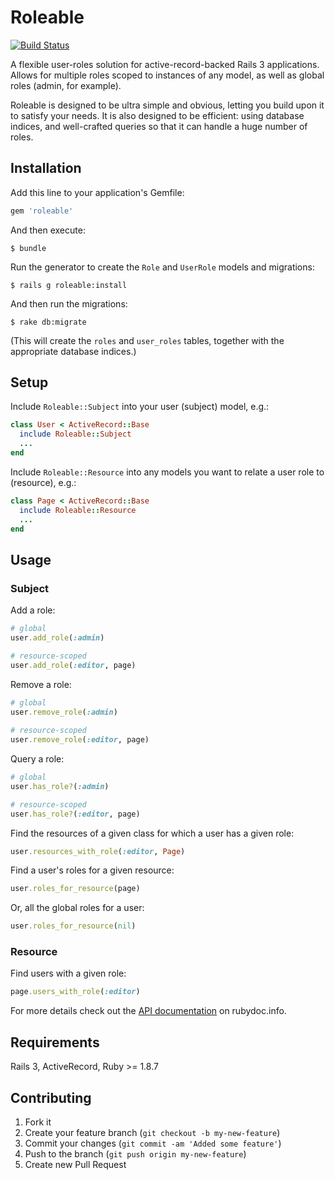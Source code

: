 # Roleable

[![Build Status](https://secure.travis-ci.org/mcrowe/roleable.png?branch=master)](http://travis-ci.org/mcrowe/roleable)

A flexible user-roles solution for active-record-backed Rails 3 applications. Allows for multiple roles scoped to instances of any model, as well as global roles (admin, for example). 

Roleable is designed to be ultra simple and obvious, letting you build upon it to satisfy your needs. It is also designed to be efficient: using database indices, and well-crafted queries so that it can handle a huge number of roles.

## Installation

Add this line to your application's Gemfile:

```ruby
gem 'roleable'
```

And then execute:

    $ bundle

Run the generator to create the `Role` and `UserRole` models and migrations:

    $ rails g roleable:install
    
And then run the migrations:

    $ rake db:migrate
    
(This will create the `roles` and `user_roles` tables, together with the appropriate database indices.)

## Setup
    
Include `Roleable::Subject` into your user (subject) model, e.g.:

```ruby
class User < ActiveRecord::Base
  include Roleable::Subject
  ...
end
```  

Include `Roleable::Resource` into any models you want to relate a user role to (resource), e.g.:

```ruby
class Page < ActiveRecord::Base
  include Roleable::Resource
  ...
end
```

## Usage

### Subject

Add a role:

```ruby
# global
user.add_role(:admin)

# resource-scoped
user.add_role(:editor, page)
```

Remove a role:

```ruby
# global
user.remove_role(:admin)
  
# resource-scoped
user.remove_role(:editor, page)
```
  
Query a role:

```ruby
# global
user.has_role?(:admin)

# resource-scoped
user.has_role?(:editor, page)
```
  
Find the resources of a given class for which a user has a given role:

```ruby
user.resources_with_role(:editor, Page)
```  

Find a user's roles for a given resource:

```ruby
user.roles_for_resource(page)
```

Or, all the global roles for a user:

```ruby
user.roles_for_resource(nil)
```
  
### Resource

Find users with a given role:

```ruby
page.users_with_role(:editor)
```

For more details check out the [API documentation](http://rubydoc.info/github/mcrowe/roleable/master/frames) on rubydoc.info.
 
## Requirements

Rails 3, ActiveRecord, Ruby >= 1.8.7

## Contributing

1. Fork it
2. Create your feature branch (`git checkout -b my-new-feature`)
3. Commit your changes (`git commit -am 'Added some feature'`)
4. Push to the branch (`git push origin my-new-feature`)
5. Create new Pull Request